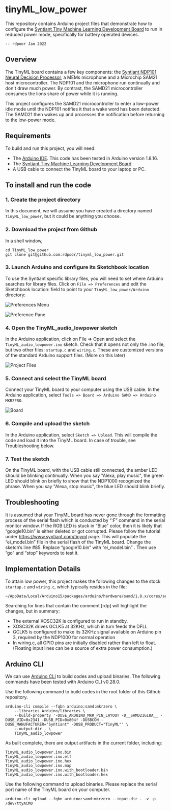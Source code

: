 # tinyML_low_power
This repository contains Arduino project files that demonstrate how to configure
the [Syntiant Tiny Machine Learning Development Board](https://www.syntiant.com/tinyml)
to run in reduced power mode, specifically for battery operated devices.

`-- rdpoor Jan 2022`

## Overview

The TinyML board contains a few key components: the [Syntiant NDP101 Neural Decision Processor](https://www.syntiant.com/ndp101),
a MEMs microphone and a Microchip SAM21 host microcontroller.  The NDP101 and
the microphone run continually and don't draw much power.  By contrast, the
SAMD21 microcontroller consumes the lions share of power while it is running.

This project configures the SAMD21 microcontroller to enter a low-power idle
mode until the NDP101 notifies it that a wake word has been detected.  The
SAMD21 then wakes up and processes the notification before returning to the
low-power mode.  

## Requirements

To build and run this project, you will need:
* The [Arduino IDE](https://www.arduino.cc/en/software).  This code has been
tested in Arduino version 1.8.16.
* The [Syntiant Tiny Machine Learning Development Board](https://www.syntiant.com/tinyml)
* A USB cable to connect the TinyML board to your laptop or PC.

## To install and run the code

### 1. Create the project directory

In this document, we will assume you have created a directory named
`TinyML_low_power`, but it could be anything you choose.

### 2. Download the project from Github

In a shell window,

```
cd TinyML_low_power
git clone git@github.com:rdpoor/tinyml_low_power.git
```

### 3. Launch Arduino and configure its Sketchbook location

To use the Syntiant specific library files, you will need to set where Arduino
searches for library files.  Click on `File => Preferences` and edit the
Sketchbook location: field to point to your `TinyML_low_power/Arduino`
directory:

![Preferences Menu](./gfx/gfx01.jpg "Preferences Menu")

![Preference Pane](./gfx/gfx02.jpg "Preferences Pane")

### 4. Open the TinyML_audio_lowpower sketch

In the Arduino application, click on File => Open and select the
`TinyML_audio_lowpower.ino` sketch.  Check that it opens not only the .ino file,
but two other files: `startup.c` and `wiring.c`.  These are customized versions
of the standard Arduino support files.  (More on this later)

![Project Files](./gfx/gfx03.jpg "Project Files")

### 5. Connect and select the TinyML board

Connect your TinyML board to your computer using the USB cable.  In the Arduino
application, select `Tools => Board => Arduino SAMD => Arduino MKRZERO`.

![Board](./gfx/gfx04.jpg "Board")

### 6. Compile and upload the sketch

In the Arduino application, select `Sketch => Upload`.  This will compile the
code and load it into the TinyML board.  In case of trouble, see Troubleshooting
below.

### 7. Test the sketch

On the TinyML board, with the USB cable still connected, the amber LED should be
blinking continually.  When you say "Alexa, play music", the green LED should
blink on briefly to show that the NDP1000 recognized the phrase.  When you say
"Alexa, stop music", the blue LED should blink briefly.

## Troubleshooting

It is assumed that your TinyML board has never gone through the formatting process of the serial flash which is conducted by “:F” command in the serial monitor window. If the RGB LED is stuck in “Blue” color, then it is likely that “google10.bin” is either deleted or got corrupted. Please follow the tutorial under https://www.syntiant.com/tinyml page. This will populate the “ei_model.bin” file in the serial flash of the TinyML board. Change the sketch’s line #85. Replace “google10.bin” with “ei_model.bin” . Then use “go” and “stop” keywords to test it.  

## Implementation Details

To attain low power, this project makes the following changes to the stock
`startup.c` and `wiring.c`, which typically resides in the file:

```
~/AppData/Local/Arduino15/packages/arduino/hardware/samd/1.8.x/cores/arduino/
```
Searching for lines that contain the comment \[rdp\] will highlight the
changes, but in summary:

* The external XOSC32K is configured to run in standby.
* XOSC32K drives GCLK5 at 32KHz, which in turn feeds the DFLL
* GCLK5 is configured to make its 32KHz signal available on Arduino pin 3,
required by the NDP1000 for normal operation
* In wiring.c, all GPIO pins are initially disabled rather than left to float.
(Floating input lines can be a source of extra power consumption.)

## Arduino CLI

We can use [Arduino CLI](https://arduino.github.io/arduino-cli) to build codes and upload binaries. The following commands have been tested with Arduino CLI v0.28.0.

Use the following command to build codes in the root folder of this Github repository.

```
arduino-cli compile --fqbn arduino:samd:mkrzero \
    --libraries Arduino/libraries \
    --build-property '-DUSE_ARDUINO_MKR_PIN_LAYOUT -D__SAMD21G18A__ -DUSB_VID=0x2341 -DUSB_PID=0x804f -DUSBCON -DUSB_MANUFACTURER="Syntiant" -DUSB_PRODUCT="TinyML"' \
    --output-dir . \
    TinyML_audio_lowpower
```

As built complete, there are output artifacts in the current folder, including:

```
TinyML_audio_lowpower.ino.bin
TinyML_audio_lowpower.ino.elf
TinyML_audio_lowpower.ino.hex
TinyML_audio_lowpower.ino.map
TinyML_audio_lowpower.ino.with_bootloader.bin
TinyML_audio_lowpower.ino.with_bootloader.hex
```

Use the following command to upload binaries. Please replace the serial port name of the TinyML board on your computer.

```
arduino-cli upload --fqbn arduino:samd:mkrzero --input-dir . -v -p /dev/ttyACM0
```
